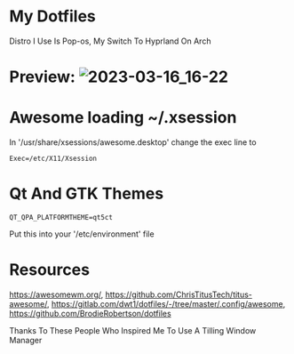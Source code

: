 # My Dotfiles

Distro I Use Is Pop-os, My Switch To Hyprland On Arch

# Preview: ![2023-03-16_16-22](https://user-images.githubusercontent.com/100316787/225743983-6698f8d1-9d04-40cc-9ee0-f5a69ee4510e.png)

# Awesome loading ~/.xsession
In '/usr/share/xsessions/awesome.desktop' change the exec line to
```
Exec=/etc/X11/Xsession
```

# Qt And GTK Themes
```
QT_QPA_PLATFORMTHEME=qt5ct 
```
Put this into your '/etc/environment' file

# Resources
https://awesomewm.org/, 
https://github.com/ChrisTitusTech/titus-awesome/, 
https://gitlab.com/dwt1/dotfiles/-/tree/master/.config/awesome,
https://github.com/BrodieRobertson/dotfiles

Thanks To These People Who Inspired Me To Use A Tilling Window Manager
